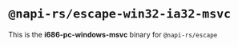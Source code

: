 # `@napi-rs/escape-win32-ia32-msvc`

This is the **i686-pc-windows-msvc** binary for `@napi-rs/escape`
